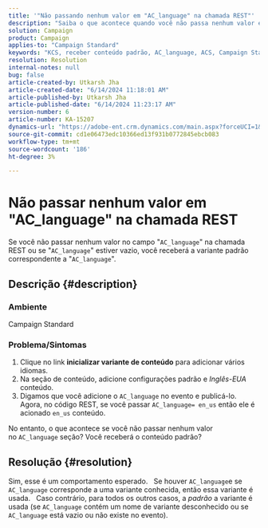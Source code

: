 ```yaml
---
title: '"Não passando nenhum valor em "AC_language" na chamada REST"'
description: "Saiba o que acontece quando você não passa nenhum valor em AC_language na chamada REST. A variante padrão é usada."
solution: Campaign
product: Campaign
applies-to: "Campaign Standard"
keywords: "KCS, receber conteúdo padrão, AC_language, ACS, Campaign Standard"
resolution: Resolution
internal-notes: null
bug: false
article-created-by: Utkarsh Jha
article-created-date: "6/14/2024 11:18:01 AM"
article-published-by: Utkarsh Jha
article-published-date: "6/14/2024 11:23:17 AM"
version-number: 6
article-number: KA-15207
dynamics-url: "https://adobe-ent.crm.dynamics.com/main.aspx?forceUCI=1&pagetype=entityrecord&etn=knowledgearticle&id=074d1dc1-3f2a-ef11-840a-000d3a5a67ba"
source-git-commit: cd1e06473edc10366ed13f931b0772845ebcb083
workflow-type: tm+mt
source-wordcount: '186'
ht-degree: 3%

---
```


# Não passar nenhum valor em &quot;AC_language&quot; na chamada REST


Se você não passar nenhum valor no campo &quot;`AC_language`&quot; na chamada REST ou se &quot;`AC_language`&quot; estiver vazio, você receberá a variante padrão correspondente a &quot;`AC_language`&quot;.

## Descrição {#description}


### <b>Ambiente</b>

Campaign Standard

### <b>Problema/Sintomas</b>

1. Clique no link <b>inicializar variante de conteúdo</b> para adicionar vários idiomas.
2. Na seção de conteúdo, adicione configurações padrão e *Inglês-EUA* conteúdo.
3. Digamos que você adicione o `AC_language` no evento e publicá-lo. Agora, no código REST, se você passar `AC_language= en_us` então ele é acionado `en_us` conteúdo.


No entanto, o que acontece se você não passar nenhum valor no `AC_language` seção? Você receberá o conteúdo padrão?


## Resolução {#resolution}


Sim, esse é um comportamento esperado.
 
Se houver `AC_language`e se `AC_language` corresponde a uma variante conhecida, então essa variante é usada.
 
Caso contrário, para todos os outros casos, a *padrão* a variante é usada (se `AC_language` contém um nome de variante desconhecido ou se `AC_language` está vazio ou não existe no evento).
